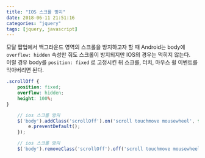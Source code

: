 ```yaml
---
title: "IOS 스크롤 방지"
date: 2018-06-11 21:51:16
categories: "jquery"
tags: [jquery, javascript]
---
```


모달 팝업에서 백그라운드 영역의 스크롤을 방지하고자 할 때 Android는 body에 `overflow: hidden` 속성만 줘도 스크롤이 방지되지만 IOS의 경우는 먹히지 않는다.  
이럴 경우 body를 `position: fixed` 로 고정시킨 뒤 스크롤, 터치, 마우스 휠 이벤트를 막아버리면 된다.

```css
.scrollOff {
    position: fixed;
    overflow: hidden;
    height: 100%;
}
```
```javascript
    // ios 스크롤 방지
    $('body').addClass('scrollOff').on('scroll touchmove mousewheel', function(e){
        e.preventDefault();
    });

    // ios 스크롤 방지
    $('body').removeClass('scrollOff').off('scroll touchmove mousewheel');
```
